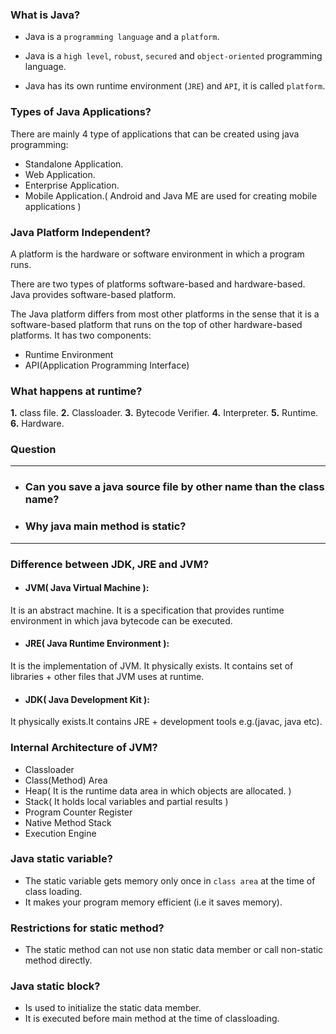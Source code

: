### What is Java?
+ Java is a `programming language` and a `platform`.

+ Java is a `high level`, `robust`, `secured` and `object-oriented` programming language.

+ Java has its own runtime environment (`JRE`) and `API`, it is called `platform`.

### Types of Java Applications?
 There are mainly 4 type of applications that can be created using java programming:
 + Standalone Application.
 + Web Application.
 + Enterprise Application.
 + Mobile Application.( Android and Java ME are used for creating mobile applications )

### Java Platform Independent?
 A platform is the hardware or software environment in which a program runs.

 There are two types of platforms software-based and hardware-based. Java provides software-based platform.

 The Java platform differs from most other platforms in the sense that it is a software-based platform that runs on the top of other hardware-based platforms. It has two components:
+ Runtime Environment
+ API(Application Programming Interface)

### What happens at runtime?
**1.** class file.
**2.** Classloader.
**3.** Bytecode Verifier.
**4.** Interpreter.
**5.** Runtime.
**6.** Hardware.

### Question
---
+ ###  Can you save a java source file by other name than the class name?
+ ###  Why java main method is static?
----
### Difference between JDK, JRE and JVM?
+ #### JVM( Java Virtual Machine ):
It is an abstract machine. It is a specification that provides runtime environment in which java bytecode can be executed.
+ #### JRE( Java Runtime Environment ):
It is the implementation of JVM. It physically exists. It contains set of libraries + other files that JVM uses at runtime.
+ #### JDK( Java Development Kit ):
It physically exists.It contains JRE + development tools e.g.(javac, java etc).

### Internal Architecture of JVM?
+ Classloader
+ Class(Method) Area
+ Heap( It is the runtime data area in which objects are allocated. )
+ Stack( It holds local variables and partial results )
+ Program Counter Register
+ Native Method Stack
+ Execution Engine

### Java static variable?
+ The static variable gets memory only once in `class area` at the time of class loading.
+ It makes your program memory efficient (i.e it saves memory).

### Restrictions for static method?
+ The static method can not use non static data member or call non-static method directly.
###  Java static block?
+ Is used to initialize the static data member.
+ It is executed before main method at the time of classloading.
